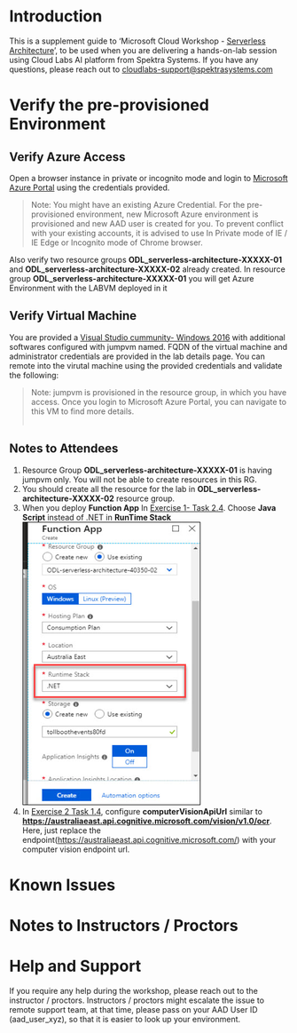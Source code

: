 # Introduction

This is a supplement guide to ‘Microsoft Cloud Workshop - [Serverless Architecture](https://github.com/Microsoft/MCW-Serverless-architecture/blob/master/Hands-on%20lab/HOL%20step-by-step%20-%20Serverless%20architecture.md)’, to be used when you are delivering a hands-on-lab session using Cloud Labs AI platform from Spektra Systems. If you have any questions, please reach out to cloudlabs-support@spektrasystems.com

# Verify the pre-provisioned Environment

## Verify Azure Access

Open a browser instance in private or incognito mode and login to [Microsoft Azure Portal](https://portal.azure.com) using the credentials provided.

> Note: You might have an existing Azure Credential. For the pre-provisioned environment, new Microsoft Azure environment is provisioned and new AAD user is created for you. To prevent conflict with your existing accounts, it is advised to use In Private mode of IE / IE Edge or Incognito mode of Chrome browser.

Also verify two resource groups **ODL_serverless-architecture-XXXXX-01** and **ODL_serverless-architecture-XXXXX-02** already created. In resource group **ODL_serverless-architecture-XXXXX-01** you will get Azure Environment with the LABVM deployed in it

## Verify Virtual Machine

You are provided a [Visual Studio cummunity- Windows 2016](https://azuremarketplace.microsoft.com/en-us/marketplace/apps/Microsoft.VisualStudioCommunity2017onWindowsServer2016x64?tab=Overview) with additional softwares configured with jumpvm named. FQDN of the virtual machine and administrator credentials are provided in the lab details page. You can remote into the virutal machine using the provided credentials and validate the following:

> Note: jumpvm is provisioned in the resource group, in which you have access. Once you login to Microsoft Azure Portal, you can navigate to this VM to find more details.</br></br>


## Notes to Attendees
1. Resource Group **ODL_serverless-architecture-XXXXX-01** is having jumpvm only. You will not be able to create resources in this RG.
1. You should create all the resource for the lab in **ODL_serverless-architecture-XXXXX-02** resource group.
1. When you deploy **Function App** In [Exercise 1- Task 2.4](https://github.com/Microsoft/MCW-Serverless-architecture/blob/master/Hands-on%20lab/HOL%20step-by-step%20-%20Serverless%20architecture.md#task-2-provision-the-function-apps). Choose **Java Script** instead of .NET in **RunTime Stack**
<kbd>![](images/functionapp.jpg "Function App")</kbd>
1. In [Exercise 2 Task 1.4](https://github.com/Microsoft/MCW-Serverless-architecture/blob/master/Hands-on%20lab/HOL%20step-by-step%20-%20Serverless%20architecture.md#task-1-configure-application-settings), configure **computerVisionApiUrl** similar to **https://australiaeast.api.cognitive.microsoft.com/vision/v1.0/ocr**. Here, just replace the endpoint(https://australiaeast.api.cognitive.microsoft.com/) with your computer vision endpoint url.
# Known Issues

# Notes to Instructors / Proctors

# Help and Support

If you require any help during the workshop, please reach out to the instructor / proctors. Instructors / proctors might escalate the issue to remote support team, at that time, please pass on your AAD User ID (aad_user_xyz), so that it is easier to look up your environment.
